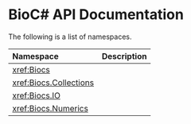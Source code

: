 # BioC&#35; API Documentation
The following is a list of namespaces.

| Namespace | Description |
|:--|:--|
| <xref:Biocs> |  |
| <xref:Biocs.Collections> |  |
| <xref:Biocs.IO> |  |
| <xref:Biocs.Numerics> |  |
